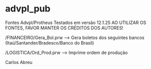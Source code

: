 # advpl_pub
Fontes Advpl/Protheus
Testados em versão 12.1.25
AO UTILIZAR OS FONTES, FAVOR MANTER OS CRÉDITOS DOS AUTORES!

/FINANCEIRO/Gera_Bol.prw --> Gera boletos dos seguintes bancos (Itaú/Santander/Bradesco/Banco do Brasil)

/LOGISTICA/Ord_Prod.prw --> Imprime ordem de produção

Carlos Abreu
